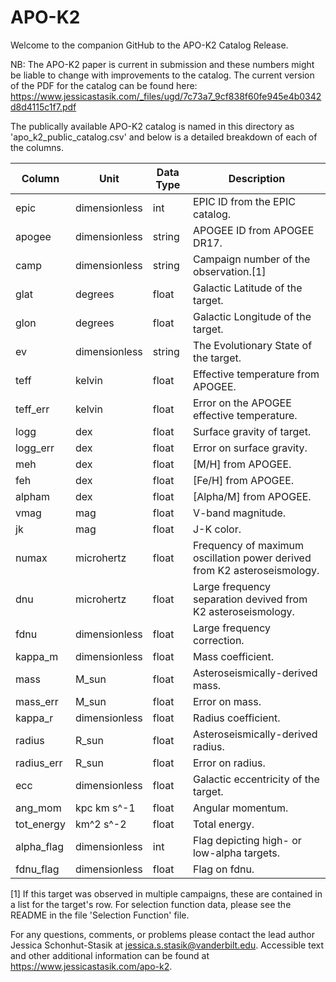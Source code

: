 # APO-K2
Welcome to the companion GitHub to the APO-K2 Catalog Release. 

NB: The APO-K2 paper is current in submission and these numbers might be liable to change with improvements to the catalog. The current version of the PDF for the catalog can be found here: 
https://www.jessicastasik.com/_files/ugd/7c73a7_9cf838f60fe945e4b0342d8d4115c1f7.pdf

The publically available APO-K2 catalog is named in this directory as 'apo_k2_public_catalog.csv' and below is a detailed breakdown of each of the columns. 

| Column | Unit | Data Type | Description | 
|--------|------|-----------|-------------| 
| epic   | dimensionless | int | EPIC ID from the EPIC catalog. | 
| apogee | dimensionless | string | APOGEE ID from APOGEE DR17. | 
| camp   | dimensionless | string | Campaign number of the observation.[1] |
| glat   | degrees | float | Galactic Latitude of the target. |
| glon   | degrees | float | Galactic Longitude of the target. | 
| ev     | dimensionless | string | The Evolutionary State of the target. | 
| teff   | kelvin | float | Effective temperature from APOGEE. | 
| teff_err | kelvin | float | Error on the APOGEE effective temperature. | 
| logg | dex | float | Surface gravity of target. | 
| logg_err | dex | float | Error on surface gravity. | 
| meh | dex | float | [M/H] from APOGEE. | 
| feh | dex | float | [Fe/H] from APOGEE. |
| alpham | dex | float | [Alpha/M] from APOGEE. | 
| vmag | mag | float | V-band magnitude. | 
| jk | mag | float | J-K color. | 
| numax | microhertz | float | Frequency of maximum oscillation power derived from K2 asteroseismology. | 
| dnu | microhertz | float | Large frequency separation devived from K2 asteroseismology. | 
| fdnu | dimensionless | float | Large frequency correction. |
| kappa_m | dimensionless | float | Mass coefficient. | 
| mass | M_sun | float | Asteroseismically-derived mass. | 
| mass_err | M_sun | float | Error on mass. | 
| kappa_r | dimensionless | float | Radius coefficient. | 
| radius | R_sun | float | Asteroseismically-derived radius. | 
| radius_err | R_sun | float | Error on radius. | 
| ecc | dimensionless | float | Galactic eccentricity of the target. | 
| ang_mom | kpc km s^-1 | float | Angular momentum. | 
| tot_energy | km^2 s^-2 | float | Total energy. | 
| alpha_flag | dimensionless | int | Flag depicting high- or low-alpha targets. | 
| fdnu_flag | dimensionless | float | Flag on fdnu. | 

[1] If this target was observed in multiple campaigns, these are contained in a list for the target's row. 
For selection function data, please see the README in the file 'Selection Function' file. 

For any questions, comments, or problems please contact the lead author Jessica Schonhut-Stasik at jessica.s.stasik@vanderbilt.edu.
Accessible text and other additional information can be found at https://www.jessicastasik.com/apo-k2.
